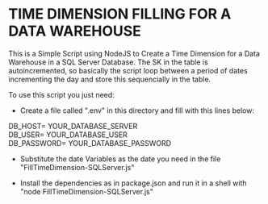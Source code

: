 # TIME DIMENSION FILLING FOR A DATA WAREHOUSE

This is a Simple Script using NodeJS to Create a Time Dimension for a Data Warehouse in a SQL Server Database.
The SK in the table is autoincremented, so basically the script loop between a period of dates incrementing the day and store this sequencially in the table.

To use this script you just need:
- Create a file called ".env" in this directory and fill with this lines below:<br>

DB_HOST= YOUR_DATABASE_SERVER <br>
DB_USER= YOUR_DATABASE_USER <br>
DB_PASSWORD= YOUR_DATABASE_PASSWORD <br>

- Substitute the date Variables as the date you need in the file "FillTimeDimension-SQLServer.js"<br>

- Install the dependencies as in package.json and run it in a shell with "node FillTimeDimension-SQLServer.js"